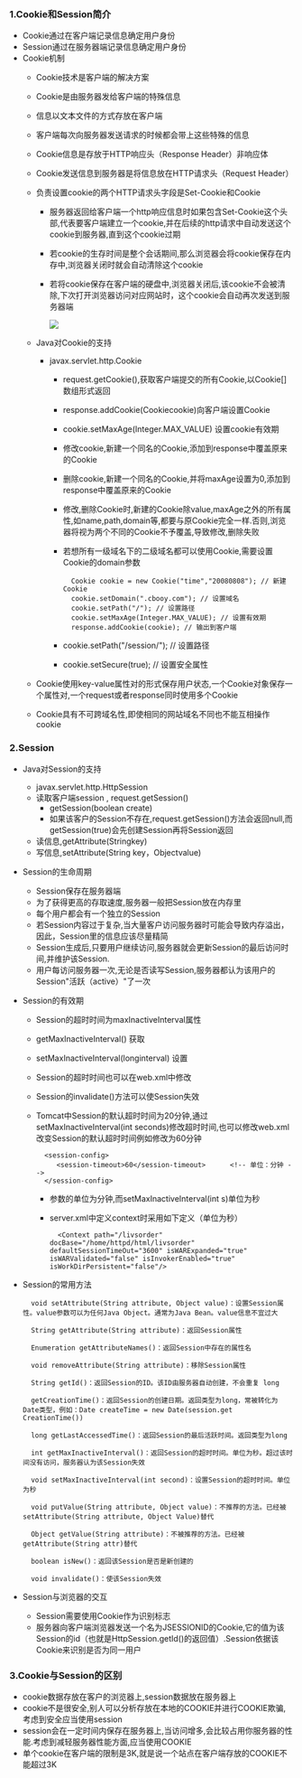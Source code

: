 ### 1.Cookie和Session简介
* Cookie通过在客户端记录信息确定用户身份
* Session通过在服务器端记录信息确定用户身份
* Cookie机制
	* Cookie技术是客户端的解决方案
	* Cookie是由服务器发给客户端的特殊信息
	* 信息以文本文件的方式存放在客户端
	* 客户端每次向服务器发送请求的时候都会带上这些特殊的信息
	* Cookie信息是存放于HTTP响应头（Response Header）非响应体
	* Cookie发送信息到服务器是将信息放在HTTP请求头（Request Header）
	* 负责设置cookie的两个HTTP请求头字段是Set-Cookie和Cookie
		* 服务器返回给客户端一个http响应信息时如果包含Set-Cookie这个头部,代表要客户端建立一个cookie,并在后续的http请求中自动发送这个cookie到服务器,直到这个cookie过期
		* 若cookie的生存时间是整个会话期间,那么浏览器会将cookie保存在内存中,浏览器关闭时就会自动清除这个cookie
		* 若将cookie保存在客户端的硬盘中,浏览器关闭后,该cookie不会被清除,下次打开浏览器访问对应网站时，这个cookie会自动再次发送到服务器端
			
			![](http://i.imgur.com/b2Zz5P2.png)
	
	* Java对Cookie的支持
		* javax.servlet.http.Cookie
			* request.getCookie(),获取客户端提交的所有Cookie,以Cookie[]数组形式返回
			* response.addCookie(Cookiecookie)向客户端设置Cookie
			* cookie.setMaxAge(Integer.MAX_VALUE)  设置cookie有效期
			* 修改cookie,新建一个同名的Cookie,添加到response中覆盖原来的Cookie
			* 删除cookie,新建一个同名的Cookie,并将maxAge设置为0,添加到response中覆盖原来的Cookie
			* 修改,删除Cookie时,新建的Cookie除value,maxAge之外的所有属性,如name,path,domain等,都要与原Cookie完全一样.否则,浏览器将视为两个不同的Cookie不予覆盖,导致修改,删除失败
			* 若想所有一级域名下的二级域名都可以使用Cookie,需要设置Cookie的domain参数
			
					Cookie cookie = new Cookie("time","20080808"); // 新建Cookie
					cookie.setDomain(".cbooy.com"); // 设置域名
					cookie.setPath("/"); // 设置路径
					cookie.setMaxAge(Integer.MAX_VALUE); // 设置有效期
					response.addCookie(cookie); // 输出到客户端
			* cookie.setPath("/session/"); // 设置路径
			* cookie.setSecure(true); // 设置安全属性
	* Cookie使用key-value属性对的形式保存用户状态,一个Cookie对象保存一个属性对,一个request或者response同时使用多个Cookie
	* Cookie具有不可跨域名性,即使相同的网站域名不同也不能互相操作cookie
### 2.Session
* Java对Session的支持
	* javax.servlet.http.HttpSession
	* 读取客户端session , request.getSession()
		* getSession(boolean create)
		* 如果该客户的Session不存在,request.getSession()方法会返回null,而getSession(true)会先创建Session再将Session返回
	* 读信息,getAttribute(Stringkey)
	* 写信息,setAttribute(String key，Objectvalue)
* Session的生命周期
	* Session保存在服务器端
	* 为了获得更高的存取速度,服务器一般把Session放在内存里
	* 每个用户都会有一个独立的Session
	* 若Session内容过于复杂,当大量客户访问服务器时可能会导致内存溢出，因此，Session里的信息应该尽量精简
	* Session生成后,只要用户继续访问,服务器就会更新Session的最后访问时间,并维护该Session.
	* 用户每访问服务器一次,无论是否读写Session,服务器都认为该用户的Session"活跃（active）"了一次
* Session的有效期
	* Session的超时时间为maxInactiveInterval属性
	* getMaxInactiveInterval()	获取
	* setMaxInactiveInterval(longinterval)	设置
	* Session的超时时间也可以在web.xml中修改
	* Session的invalidate()方法可以使Session失效
	* Tomcat中Session的默认超时时间为20分钟,通过setMaxInactiveInterval(int seconds)修改超时时间,也可以修改web.xml改变Session的默认超时时间例如修改为60分钟
		
			<session-config>
			   <session-timeout>60</session-timeout>      <!-- 单位：分钟 -->
			</session-config>
		* <session-timeout>参数的单位为分钟,而setMaxInactiveInterval(int s)单位为秒
		* server.xml中定义context时采用如下定义（单位为秒）
		
				<Context path="/livsorder" docBase="/home/httpd/html/livsorder" defaultSessionTimeOut="3600" isWARExpanded="true" isWARValidated="false" isInvokerEnabled="true" isWorkDirPersistent="false"/>
* Session的常用方法
	
		void setAttribute(String attribute, Object value)：设置Session属性。value参数可以为任何Java Object。通常为Java Bean。value信息不宜过大 

		String getAttribute(String attribute)：返回Session属性 

		Enumeration getAttributeNames()：返回Session中存在的属性名 

		void removeAttribute(String attribute)：移除Session属性 

		String getId()：返回Session的ID。该ID由服务器自动创建，不会重复 long 

		getCreationTime()：返回Session的创建日期。返回类型为long，常被转化为Date类型，例如：Date createTime = new Date(session.get CreationTime()) 

		long getLastAccessedTime()：返回Session的最后活跃时间。返回类型为long 

		int getMaxInactiveInterval()：返回Session的超时时间。单位为秒。超过该时间没有访问，服务器认为该Session失效 

		void setMaxInactiveInterval(int second)：设置Session的超时时间。单位为秒 

		void putValue(String attribute, Object value)：不推荐的方法。已经被setAttribute(String attribute, Object Value)替代 

		Object getValue(String attribute)：不被推荐的方法。已经被getAttribute(String attr)替代 

		boolean isNew()：返回该Session是否是新创建的 

		void invalidate()：使该Session失效	
* Session与浏览器的交互
	* Session需要使用Cookie作为识别标志
	* 服务器向客户端浏览器发送一个名为JSESSIONID的Cookie,它的值为该Session的id（也就是HttpSession.getId()的返回值）.Session依据该Cookie来识别是否为同一用户

### 3.Cookie与Session的区别
* cookie数据存放在客户的浏览器上,session数据放在服务器上
* cookie不是很安全,别人可以分析存放在本地的COOKIE并进行COOKIE欺骗,考虑到安全应当使用session
* session会在一定时间内保存在服务器上,当访问增多,会比较占用你服务器的性能.考虑到减轻服务器性能方面,应当使用COOKIE
* 单个cookie在客户端的限制是3K,就是说一个站点在客户端存放的COOKIE不能超过3K